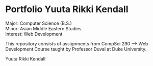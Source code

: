 # Portfolio Yuuta Rikki Kendall 
Major: Computer Science (B.S.) </br>
Minor: Asian Middle Eastern Studies </br>
Interest: Web Development </br>

This repository consists of assignments from CompSci 290 --> Web Development Course taught by Professor Duval at Duke University. 

Yuuta Rikki Kendall
